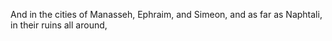 And in the cities of Manasseh, Ephraim, and Simeon, and as far as Naphtali, in their ruins all around,
